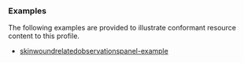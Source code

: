 <!-- Uncomment and update with links to example resource(s) -->
<h3>Examples</h3>

<p>
The following examples are provided to illustrate conformant resource content to this profile.
</p>

- [skinwoundrelatedobservationspanel-example](Observation-skinwoundrelatedobservationspanel-example.html)
